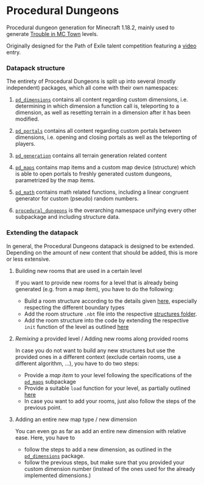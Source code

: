 # Procedural Dungeons

Procedural dungeon generation for Minecraft 1.18.2, mainly used to generate [Trouble in MC Town](https://github.com/janattig/Trouble-In-MC-Town) levels.

Originally designed for the Path of Exile talent competition featuring a [video](https://www.youtube.com/watch?v=Q7MZA2epbMU) entry.





### Datapack structure

The entirety of Procedural Dungeons is split up into several (mostly independent) packages, which all come with their own namespaces:

1. [`pd_dimensions`](ProceduralDungeons/data/pd_dimensions) contains all content regarding custom dimensions, i.e. determining in which dimension a function call is, teleporting to a dimension, as well as resetting terrain in a dimension after it has been modified.

2. [`pd_portals`](ProceduralDungeons/data/pd_portals) contains all content regarding custom portals between dimensions, i.e. opening and closing portals as well as the teleporting of players.

3. [`pd_generation`](ProceduralDungeons/data/pd_generation) contains all terrain generation related content

4. [`pd_maps`](ProceduralDungeons/data/pd_maps) contains map items and a custom map device (structure) which is able to open portals to freshly generated custom dungeons, parametrized by the map items.

5. [`pd_math`](ProceduralDungeons/data/pd_math) contains math related functions, including a linear congruent generator for custom (pseudo) random numbers.

6. [`procedural_dungeons`](ProceduralDungeons/data/procedural_dungeons) is the overarching namespace unifying every other subpackage and including structure data.



### Extending the datapack

In general, the Procedural Dungeons datapack is designed to be extended. Depending on the amount of new content that should be added, this is more or less extensive.

1. Building new rooms that are used in a certain level

    If you want to provide new rooms for a level that is already being generated (e.g. from a map item), you have to do the following:
    - Build a room structure according to the details given [here](ProceduralDungeons/data/pd_generation#rooms-and-structure-data), especially respecting the different boundary types
    - Add the room structure `.nbt` file into the respective [structures folder](../procedural_dungeons/structures).
    - Add the room structure into the code by extending the respective `init` function of the level as outlined [here](ProceduralDungeons/data/pd_generation#adding-new-rooms-to-an-existing-level)

2. *Remixing* a provided level / Adding new rooms along provided rooms

    In case you do not want to build any new structures but use the provided ones in a different context (exclude certain rooms, use a different algorithm, ...), you have to do two steps:
    - Provide a *map item* to your level following the specifications of the [`pd_maps`](ProceduralDungeons/data/pd_maps) subpackage
    - Provide a suitable `load` function for your level, as partially outlined [here](ProceduralDungeons/data/pd_generation#adding-an-entire-new-level)
    - In case you want to add your rooms, just also follow the steps of the previous point.

3. Adding an entire new map type / new dimension

    You can even go as far as add an entire new dimension with relative ease. Here, you have to
    - follow the steps to add a new dimension, as outlined in the [`pd_dimensions`](ProceduralDungeons/data/pd_dimensions#adding-new-dimensions) package.
    - follow the previous steps, but make sure that you provided your custom dimension number (instead of the ones used for the already implemented dimensions.)
